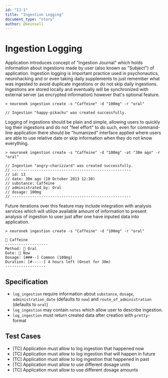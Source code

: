 ```yaml
---
id: "IJ-1"
title: "Ingestion Logging"
document_type: "story"
author: @keinsell
---
```


# Ingestion Logging

Application introduces concept of "Ingestion Journal" which holds information about ingestions made by user (also known as "Subject") of application. Ingestion logging is important practice used in psychonautics, neurohacking and or even taking daily supplements to just remember what was ingested to avoid duplicate ingestions or do not skip daily ingestions. Ingestions are stored locally and eventually will be synchronized with external server (as encrypted information) however that's optional feature.

```
> neuronek ingestion create -s "Caffeine" -d "100mg" -r "oral"

// Ingestion "happy-pikachu" was created successfully.
```

Logging of ingestions should be plain and simple, allowing users to quickly log their ingestions and do not "feel effort" to do such, even for command-line application there should be "humanized" interface applied where users are able to use relative date or skip information when they do not know everything.

```
> neuronek ingestion create -s "Caffeine" -d "100mg" -at "30m ago" -r "oral"

// Ingestion "angry-charizzard" was created successfully.
// -----------------------------------------------------
// id: 13
// date: 30m ago (10 October 2013 12:30)
// substance: Caffeine
// administrated_by: Oral
// dosage: 100mg
// -----------------------------------------------------
```

Future iterations over this feature may include integration with analysis services which will utilize available amount of information to present analysis of ingestion to user just after one have inputed data into application.

  
```
> neuronek ingestion create -s "Caffeine" -d "100mg" -r "oral"

🧪 Caffeine
-------------------
Method: 🥤 Oral
Date: 📅 Now
Dosage: [###--] Common (100mg)
Duration: [#-----] 4 hours left (Onset for 30m) 
------------------
```

## Specification

- `log_ingestion` require information about `substance`, `dosage`, `administration_date` (defaults to `now`) and `route_of_administration` (defaults to `oral`)
- `log_ingestion` may contain `notes` which allow user to describe ingestion.
- `log_ingestion` must return created data after creation with `pretty`-format

## Test Cases

- [TC] Application must allow to log ingestion that happened now
- [TC] Application must allow to log ingestion that will happen in future
- [TC] Application must allow to log ingestion that happened in past
- [TC] Application must allow to use different dosage units
- [TC] Application must allow to use different dosage amounts
